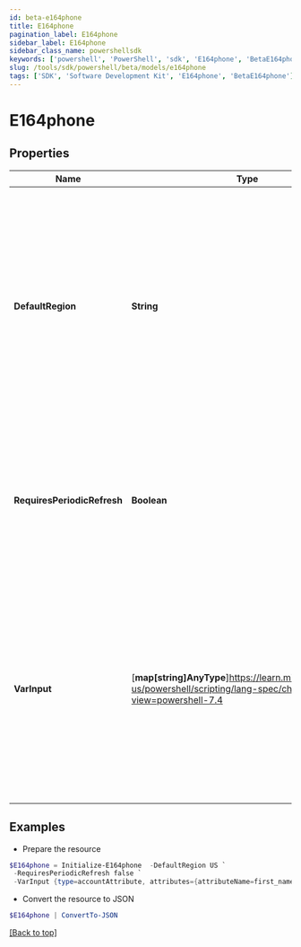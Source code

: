 ```yaml
---
id: beta-e164phone
title: E164phone
pagination_label: E164phone
sidebar_label: E164phone
sidebar_class_name: powershellsdk
keywords: ['powershell', 'PowerShell', 'sdk', 'E164phone', 'BetaE164phone'] 
slug: /tools/sdk/powershell/beta/models/e164phone
tags: ['SDK', 'Software Development Kit', 'E164phone', 'BetaE164phone']
---
```



# E164phone

## Properties

Name | Type | Description | Notes
------------ | ------------- | ------------- | -------------
**DefaultRegion** | **String** | This is an optional attribute that can be used to define the region of the phone number to format into.   If defaultRegion is not provided, it will take US as the default country.   The format of the country code should be in [ISO 3166-1 alpha-2 format](https://en.wikipedia.org/wiki/ISO_3166-1_alpha-2)  | [optional] 
**RequiresPeriodicRefresh** | **Boolean** | A value that indicates whether the transform logic should be re-evaluated every evening as part of the identity refresh process | [optional] [default to $false]
**VarInput** | [**map[string]AnyType**]https://learn.microsoft.com/en-us/powershell/scripting/lang-spec/chapter-04?view=powershell-7.4 | This is an optional attribute that can explicitly define the input data which will be fed into the transform logic. If input is not provided, the transform will take its input from the source and attribute combination configured via the UI. | [optional] 

## Examples

- Prepare the resource
```powershell
$E164phone = Initialize-E164phone  -DefaultRegion US `
 -RequiresPeriodicRefresh false `
 -VarInput {type=accountAttribute, attributes={attributeName=first_name, sourceName=Source}}
```

- Convert the resource to JSON
```powershell
$E164phone | ConvertTo-JSON
```


[[Back to top]](#) 

